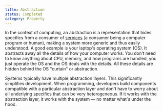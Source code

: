 ```yaml
---
title: Abstraction
status: Completed
category: Property
---
```


In the context of computing, an abstraction is a representation that 
hides specifics from a consumer of [services](/service/) 
(a consumer being a computer program or human), 
making a system more generic and thus easily understood. 
A good example is your laptop's operating system (OS). 
It abstracts away all the details of how your computer works. 
You don't need to know anything about CPU, memory, and how programs are handled, 
you just operate the OS and the OS deals with the details. 
All these details are hidden behind the OS "curtain" or abstraction. 

Systems typically have multiple abstraction layers. 
This significantly simplifies development. 
When programming, developers build components compatible with a particular abstraction layer and 
don't have to worry about all underlying specifics that can be very heterogeneous. 
If it works with the abstraction layer, it works with the system 
— no matter what's under the hood. 
